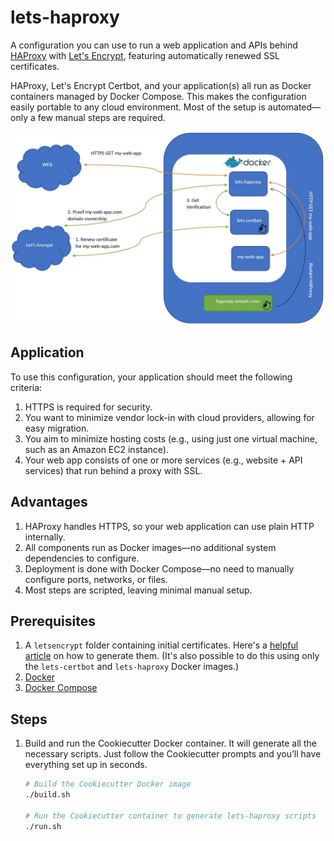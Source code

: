 # lets-haproxy

A configuration you can use to run a web application and APIs behind [HAProxy](http://www.haproxy.org/) with [Let's Encrypt](https://letsencrypt.org/), featuring automatically renewed SSL certificates.

HAProxy, Let's Encrypt Certbot, and your application(s) all run as Docker containers managed by Docker Compose. This makes the configuration easily portable to any cloud environment. Most of the setup is automated—only a few manual steps are required.

![diagram](/docs/diagram.jpg)

## Application

To use this configuration, your application should meet the following criteria:

1. HTTPS is required for security.
2. You want to minimize vendor lock-in with cloud providers, allowing for easy migration.
3. You aim to minimize hosting costs (e.g., using just one virtual machine, such as an Amazon EC2 instance).
4. Your web app consists of one or more services (e.g., website + API services) that run behind a proxy with SSL.

## Advantages

1. HAProxy handles HTTPS, so your web application can use plain HTTP internally.
2. All components run as Docker images—no additional system dependencies to configure.
3. Deployment is done with Docker Compose—no need to manually configure ports, networks, or files.
4. Most steps are scripted, leaving minimal manual setup.

## Prerequisites

1. A `letsencrypt` folder containing initial certificates. Here's a [helpful article](https://hackernoon.com/easy-lets-encrypt-certificates-on-aws-79387767830b) on how to generate them. (It's also possible to do this using only the `lets-certbot` and `lets-haproxy` Docker images.)
2. [Docker](https://www.docker.com/)
3. [Docker Compose](https://docs.docker.com/compose/)

## Steps

1. Build and run the Cookiecutter Docker container. It will generate all the necessary scripts. Just follow the Cookiecutter prompts and you’ll have everything set up in seconds.

    ```bash
    # Build the Cookiecutter Docker image
    ./build.sh

    # Run the Cookiecutter container to generate lets-haproxy scripts
    ./run.sh
    ```
